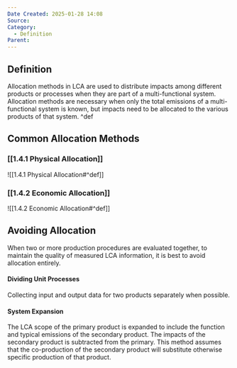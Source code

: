 ```yaml
---
Date Created: 2025-01-28 14:08
Source: 
Category:
  - Definition
Parent:
---
```

## Definition
Allocation methods in LCA are used to distribute impacts among different products or processes when they are part of a multi-functional system. Allocation methods are necessary when only the total emissions of a multi-functional system is known, but impacts need to be allocated to the various products of that system. ^def

## Common Allocation Methods
### [[1.4.1 Physical Allocation]]
![[1.4.1 Physical Allocation#^def]]
### [[1.4.2 Economic Allocation]]
![[1.4.2 Economic Allocation#^def]]

## Avoiding Allocation
When two or more production procedures are evaluated together, to maintain the quality of measured LCA information, it is best to avoid allocation entirely.
#### Dividing Unit Processes
Collecting input and output data for two products separately when possible.
#### System Expansion
The LCA scope of the primary product is expanded to include the function and typical emissions of the secondary product. The impacts of the secondary product is subtracted from the primary. This method assumes that the co-production of the secondary product will substitute otherwise specific production of that product.